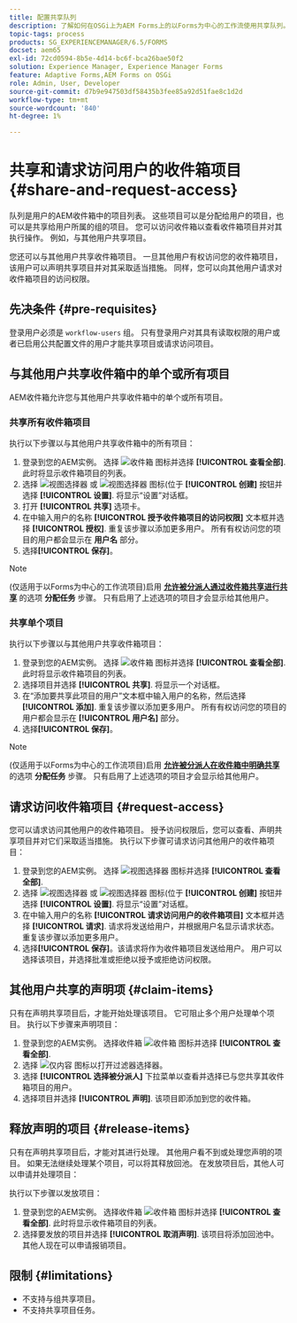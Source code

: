 ```yaml
---
title: 配置共享队列
description: 了解如何在OSGi上为AEM Forms上的以Forms为中心的工作流使用共享队列。
topic-tags: process
products: SG_EXPERIENCEMANAGER/6.5/FORMS
docset: aem65
exl-id: 72cd0594-8b5e-4d14-bc6f-bca26bae50f2
solution: Experience Manager, Experience Manager Forms
feature: Adaptive Forms,AEM Forms on OSGi
role: Admin, User, Developer
source-git-commit: d7b9e947503df58435b3fee85a92d51fae8c1d2d
workflow-type: tm+mt
source-wordcount: '840'
ht-degree: 1%

---
```


# 共享和请求访问用户的收件箱项目 {#share-and-request-access}

队列是用户的AEM收件箱中的项目列表。 这些项目可以是分配给用户的项目，也可以是共享给用户所属的组的项目。 您可以访问收件箱以查看收件箱项目并对其执行操作。 例如，与其他用户共享项目。

您还可以与其他用户共享收件箱项目。 一旦其他用户有权访问您的收件箱项目，该用户可以声明共享项目并对其采取适当措施。 同样，您可以向其他用户请求对收件箱项目的访问权限。

## 先决条件 {#pre-requisites}

登录用户必须是 `workflow-users` 组。 只有登录用户对其具有读取权限的用户或者已启用公共配置文件的用户才能共享项目或请求访问项目。

## 与其他用户共享收件箱中的单个或所有项目

AEM收件箱允许您与其他用户共享收件箱中的单个或所有项目。

### 共享所有收件箱项目

执行以下步骤以与其他用户共享收件箱中的所有项目：

1. 登录到您的AEM实例。 选择 ![收件箱](assets/bell.svg) 图标并选择 **[!UICONTROL 查看全部]**. 此时将显示收件箱项目的列表。
1. 选择 ![视图选择器](assets/viewlist.svg) 或 ![视图选择器](assets/calendar.svg) 图标(位于 **[!UICONTROL 创建]** 按钮并选择 **[!UICONTROL 设置]**. 将显示“设置”对话框。
1. 打开 **[!UICONTROL 共享]** 选项卡。
1. 在中输入用户的名称 **[!UICONTROL 授予收件箱项目的访问权限]** 文本框并选择 **[!UICONTROL 授权]**. 重复该步骤以添加更多用户。 所有有权访问您的项目的用户都会显示在 **用户名** 部分。
1. 选择&#x200B;**[!UICONTROL 保存]**。

>[!NOTE]
>
>(仅适用于以Forms为中心的工作流项目)启用 **[允许被分派人通过收件箱共享进行共享](aem-forms-workflow-step-reference.md)** 的选项 **分配任务** 步骤。 只有启用了上述选项的项目才会显示给其他用户。

### 共享单个项目

执行以下步骤以与其他用户共享收件箱项目：

1. 登录到您的AEM实例。 选择 ![收件箱](assets/bell.svg) 图标并选择 **[!UICONTROL 查看全部]**. 此时将显示收件箱项目的列表。
1. 选择项目并选择 **[!UICONTROL 共享]**. 将显示一个对话框。
1. 在“添加要共享此项目的用户”文本框中输入用户的名称，然后选择 **[!UICONTROL 添加]**. 重复该步骤以添加更多用户。 所有有权访问您的项目的用户都会显示在 **[!UICONTROL 用户名]** 部分。
1. 选择&#x200B;**[!UICONTROL 保存]**。


>[!NOTE]
>
>(仅适用于以Forms为中心的工作流项目)启用 **[允许被分派人在收件箱中明确共享](aem-forms-workflow-step-reference.md)** 的选项 **分配任务** 步骤。 只有启用了上述选项的项目才会显示给其他用户。

## 请求访问收件箱项目 {#request-access}

您可以请求访问其他用户的收件箱项目。 授予访问权限后，您可以查看、声明共享项目并对它们采取适当措施。 执行以下步骤可请求访问其他用户的收件箱项目：

1. 登录到您的AEM实例。 选择 ![视图选择器](assets/bell.svg) 图标并选择 **[!UICONTROL 查看全部]**.
1. 选择 ![视图选择器](assets/viewlist.svg) 或 ![视图选择器](assets/calendar.svg) 图标(位于 **[!UICONTROL 创建]** 按钮并选择 **[!UICONTROL 设置]**. 将显示“设置”对话框。
1. 在中输入用户的名称 **[!UICONTROL 请求访问用户的收件箱项目]** 文本框并选择 **[!UICONTROL 请求]**. 请求将发送给用户，并根据用户名显示请求状态。 重复该步骤以添加更多用户。
1. 选择&#x200B;**[!UICONTROL 保存]**。该请求将作为收件箱项目发送给用户。 用户可以选择该项目，并选择批准或拒绝以授予或拒绝访问权限。


## 其他用户共享的声明项 {#claim-items}

只有在声明共享项目后，才能开始处理该项目。 它可阻止多个用户处理单个项目。 执行以下步骤来声明项目：

1. 登录到您的AEM实例。 选择收件箱 ![收件箱](assets/bell.svg) 图标并选择 **[!UICONTROL 查看全部]**.
1. 选择 ![仅内容](assets/railleft.svg) 图标以打开过滤器选择器。
1. 选择 **[!UICONTROL 选择被分派人]** 下拉菜单以查看并选择已与您共享其收件箱项目的用户。
1. 选择项目并选择 **[!UICONTROL 声明]**. 该项目即添加到您的收件箱。

## 释放声明的项目 {#release-items}

只有在声明共享项目后，才能对其进行处理。 其他用户看不到或处理您声明的项目。 如果无法继续处理某个项目，可以将其释放回池。   在发放项目后，其他人可以申请并处理项目：

执行以下步骤以发放项目：

1. 登录到您的AEM实例。 选择收件箱 ![收件箱](assets/bell.svg) 图标并选择 **[!UICONTROL 查看全部]**. 此时将显示收件箱项目的列表。
1. 选择要发放的项目并选择 **[!UICONTROL 取消声明]**. 该项目将添加回池中。 其他人现在可以申请报销项目。

## 限制 {#limitations}

* 不支持与组共享项目。
* 不支持共享项目任务。
